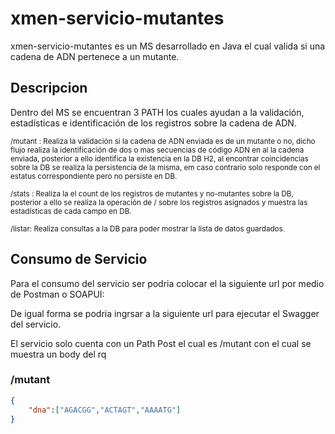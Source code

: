 # xmen-servicio-mutantes

xmen-servicio-mutantes es un MS desarrollado en Java el cual valida si una cadena de ADN pertenece a un mutante. 

## Descripcion 

Dentro del MS se encuentran 3 PATH los cuales ayudan a la validación, estadísticas e identificación de los registros sobre la cadena de ADN. 

<sub> /mutant :  Realiza la validación si la cadena de ADN enviada es de un mutante o no, dicho flujo realiza la identificación de dos o mas secuencias de código ADN en al la cadena enviada, posterior a ello identifica la existencia en la DB H2, al encontrar coincidencias sobre la DB se realiza la persistencia de la misma, em caso contrario solo responde con el estatus correspondiente pero no persiste en DB. </sub>

<sub> /stats : Realiza la el count de los registros de mutantes y no-mutantes sobre la DB, posterior a ello se realiza la operación de / sobre los registros asignados y muestra las estadísticas de cada campo en DB. </sub>

<sub> /listar: Realiza consultas a la DB para poder mostrar la lista de datos guardados. </sub>



## Consumo de Servicio

Para el consumo del servicio ser podria colocar el la siguiente url por medio de Postman o SOAPUI:

De igual forma se podria ingrsar a la siguiente url para ejecutar el Swagger del servicio.

El servicio solo cuenta con un Path Post el cual es /mutant con el cual se muestra un body del rq

### /mutant

```json
{
    "dna":["AGACGG","ACTAGT","AAAATG"]
}

```

